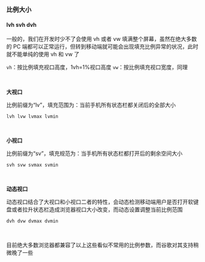 ### 比例大小

#### lvh svh dvh

一般的，我们在开发时少不了会使用 vh 或者 vw 填满整个屏幕，虽然在绝大多数的 PC 端都可以正常运行，但转到移动端就可能会出现填充比例异常的状况，此时就不能单纯的使用 vh 和 vw 了

`vh`：按比例填充视口高度，1vh=1%视口高度
`vw`：按比例填充视口宽度，同理

<br>

**大视口**

比例前缀为“lv”，填充范围为：当前手机所有状态栏都关闭后的全部大小

`lvh lvw lvmax lvmin`

<br>

**小视口**

比例前缀为“sv”，填充规范为：当手机所有状态栏都打开后的剩余空间大小

`svh svw svmax svmin`

<br>

**动态视口**

动态视口结合了大视口和小视口二者的特性，会动态检测移动端用户是否打开软键盘或者拉升状态栏造成浏览器视口大小改变，而动态设置调整当前比例范围

`dvh dvw dvmax dvmin`

<br>

目前绝大多数浏览器都兼容了以上这些看似不常用的比例参数，而谷歌对其支持稍微晚了一些

<br>
